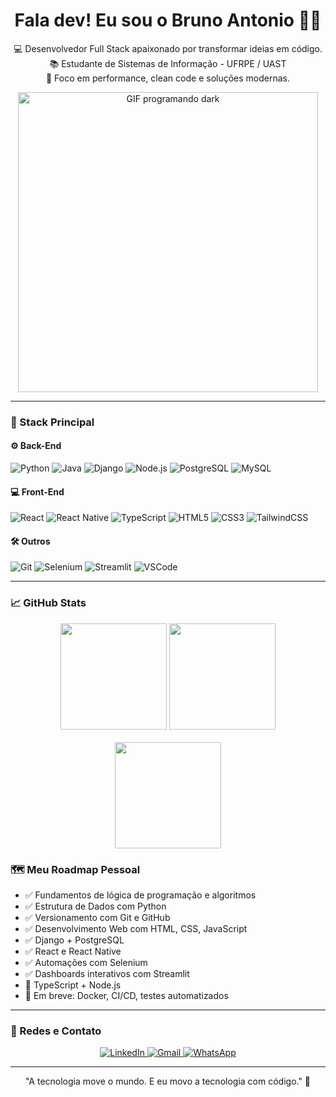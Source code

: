 <h1 align="center">Fala dev! Eu sou o Bruno Antonio 👨‍💻</h1>

<p align="center">
  💻 Desenvolvedor Full Stack apaixonado por transformar ideias em código. <br>
  📚 Estudante de Sistemas de Informação - UFRPE / UAST <br>
  🚀 Foco em performance, clean code e soluções modernas.
</p>

<p align="center"> 
   <img src="https://media.giphy.com/media/26tn33aiTi1jkl6H6/giphy.gif" width="480" alt="GIF programando dark" />
</p>

---

### 🚀 Stack Principal

#### ⚙️ Back-End
![Python](https://img.shields.io/badge/Python-05122A?style=flat&logo=python)
![Java](https://img.shields.io/badge/Java-05122A?style=flat&logo=java)
![Django](https://img.shields.io/badge/Django-05122A?style=flat&logo=django)
![Node.js](https://img.shields.io/badge/Node.js-05122A?style=flat&logo=node.js)
![PostgreSQL](https://img.shields.io/badge/PostgreSQL-05122A?style=flat&logo=postgresql)
![MySQL](https://img.shields.io/badge/MySQL-05122A?style=flat&logo=mysql)

#### 💻 Front-End
![React](https://img.shields.io/badge/React-05122A?style=flat&logo=react)
![React Native](https://img.shields.io/badge/React_Native-05122A?style=flat&logo=react)
![TypeScript](https://img.shields.io/badge/TypeScript-05122A?style=flat&logo=typescript)
![HTML5](https://img.shields.io/badge/HTML5-05122A?style=flat&logo=html5)
![CSS3](https://img.shields.io/badge/CSS3-05122A?style=flat&logo=css3)
![TailwindCSS](https://img.shields.io/badge/Tailwind_CSS-05122A?style=flat&logo=tailwind-css)

#### 🛠️ Outros
![Git](https://img.shields.io/badge/Git-05122A?style=flat&logo=git)
![Selenium](https://img.shields.io/badge/Selenium-05122A?style=flat&logo=selenium)
![Streamlit](https://img.shields.io/badge/Streamlit-05122A?style=flat&logo=streamlit)
![VSCode](https://img.shields.io/badge/VS_Code-05122A?style=flat&logo=visual-studio-code)

---

### 📈 GitHub Stats

<div align="center">
  <img height="170" src="https://github-readme-stats.vercel.app/api?username=brunosousa09&show_icons=true&theme=radical" />
  <img height="170" src="https://github-readme-stats.vercel.app/api/top-langs/?username=brunosousa09&layout=compact&theme=radical" />
  <br><br>
  <img height="170" src="https://streak-stats.demolab.com?user=brunosousa09&theme=radical&date_format=j%20M%5B%20Y%5D" />
</div>


### 🗺️ Meu Roadmap Pessoal

- ✅ Fundamentos de lógica de programação e algoritmos
- ✅ Estrutura de Dados com Python
- ✅ Versionamento com Git e GitHub
- ✅ Desenvolvimento Web com HTML, CSS, JavaScript
- ✅ Django + PostgreSQL
- ✅ React e React Native
- ✅ Automações com Selenium
- ✅ Dashboards interativos com Streamlit
- 🔄 TypeScript + Node.js
- 📌 Em breve: Docker, CI/CD, testes automatizados

---

### 🔗 Redes e Contato

<div align="center">
  <a href="www.linkedin.com/in/brunosousa09" target="_blank">
    <img src="https://img.shields.io/badge/LinkedIn-0e76a8?style=for-the-badge&logo=linkedin&logoColor=white" alt="LinkedIn">
  </a>
  <a href="mailto:bruno.a.sousa009@gmail.com">
    <img src="https://img.shields.io/badge/Gmail-D14836?style=for-the-badge&logo=gmail&logoColor=white" alt="Gmail">
  </a>
  <a href="https://wa.me/5583998361148" target="_blank">
    <img src="https://img.shields.io/badge/WhatsApp-25D366?style=for-the-badge&logo=whatsapp&logoColor=white" alt="WhatsApp">
  </a>
</div>

---

<p align="center">
  "A tecnologia move o mundo. E eu movo a tecnologia com código." 🚀
</p>
